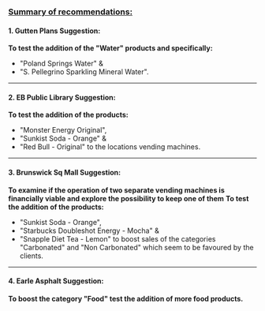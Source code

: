 ### <ins>Summary of recommendations:</ins>


#### 1. Gutten Plans Suggestion:
**To test the addition of the "Water" products and specifically:**
- "Poland Springs Water" & 
- "S. Pellegrino Sparkling Mineral Water".

---

#### 2. EB Public Library Suggestion:
**To test the addition of the products:**
- "Monster Energy Original",
- "Sunkist Soda - Orange" & 
- "Red Bull - Original" to the locations vending machines.

---

#### 3. Brunswick Sq Mall Suggestion:
**To examine if the operation of two separate vending machines is financially viable and explore the possibility to keep one of them**
**To test the addition of the products:**
- "Sunkist Soda - Orange",
- "Starbucks Doubleshot Energy - Mocha" & 
- "Snapple Diet Tea - Lemon" 
to boost sales of the categories "Carbonated" and "Non Carbonated" which seem to be favoured by the clients. 

---

#### 4. Earle Asphalt Suggestion:
**To boost the category "Food" test the addition of more food products.**
